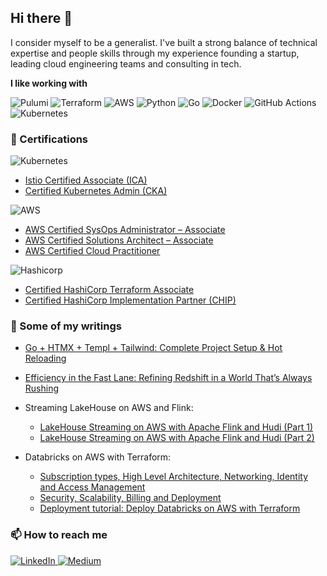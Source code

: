 ## Hi there 👋

I consider myself to be a generalist. I've built a strong balance of technical expertise and people skills through my experience founding a startup, leading cloud engineering teams and consulting in tech.

**I like working with**

<div display="flex">
  <img src="https://img.shields.io/badge/pulumi-FFAA00.svg?style=for-the-badge&logo=pulumi&logoColor=white" alt="Pulumi"/>
  <img src="https://img.shields.io/badge/terraform-7B42BC.svg?style=for-the-badge&logo=terraform&logoColor=white" alt="Terraform"/>
  <img src="https://img.shields.io/badge/aws-FF9900.svg?style=for-the-badge&logo=amazonaws&logoColor=white" alt="AWS"/>
  <img src="https://img.shields.io/badge/python-3776AB.svg?style=for-the-badge&logo=python&logoColor=white" alt="Python"/>
  <img src="https://img.shields.io/badge/go-%2300ADD8.svg?style=for-the-badge&logo=go&logoColor=white" alt="Go"/>
  <img src="https://img.shields.io/badge/docker-2496ED.svg?style=for-the-badge&logo=docker&logoColor=white" alt="Docker"/>
  <img src="https://img.shields.io/badge/GitHub%20Actions-2088FF?style=for-the-badge&logo=githubactions&logoColor=white" alt="GitHub Actions"/>
  <img src="https://img.shields.io/badge/kubernetes-326CE5.svg?style=for-the-badge&logo=kubernetes&logoColor=white" alt="Kubernetes"/>
</div>

### 🔖 Certifications

<div display="flex">
  <img src="https://img.shields.io/badge/kubernetes-326CE5.svg?style=for-the-badge&logo=kubernetes&logoColor=white" alt="Kubernetes"/>
</div>

- [Istio Certified Associate (ICA)](https://www.credly.com/badges/845f6034-76a8-49ca-a904-cb9e26311ac9/public_url)
- [Certified Kubernetes Admin (CKA)](https://www.credly.com/badges/8bee8086-7765-42af-b90f-65a54fe5acad/linked_in?t=shsf1w)

<div display="flex">
  <img src="https://img.shields.io/badge/aws-FF9900.svg?style=for-the-badge&logo=amazonaws&logoColor=white" alt="AWS"/>
</div>

- [AWS Certified SysOps Administrator – Associate](https://www.credly.com/badges/4408671a-9966-42fb-81c9-9ec8ef0ac2d4?source=linked_in_profile)
- [AWS Certified Solutions Architect – Associate](https://www.credly.com/badges/3dd1fe4d-d675-4d10-8d59-b53de61e6790/linked_in_profile)
- [AWS Certified Cloud Practitioner](https://www.credly.com/badges/7db92bb8-b9fe-4cae-aa25-4a20f0bc9d1c/linked_in_profile)

<div display="flex">
  <img src="https://img.shields.io/badge/hashicorp-12100E.svg?style=for-the-badge" alt="Hashicorp"/>
</div>

  - [Certified HashiCorp Terraform Associate](https://www.credly.com/badges/aff905f8-6ce1-458f-b1de-ab454a8baa39?source=linked_in_profile)
  - [Certified HashiCorp Implementation Partner (CHIP)](https://www.credly.com/badges/4201198c-4ed7-4f0e-8e80-d1248e3d1308/linked_in_profile)

### 📰 Some of my writings
- [Go + HTMX + Templ + Tailwind: Complete Project Setup & Hot Reloading](https://medium.com/ostinato-rigore/go-htmx-templ-tailwind-complete-project-setup-hot-reloading-2ca1ba6c28be)
- [Efficiency in the Fast Lane: Refining Redshift in a World That’s Always Rushing](https://medium.com/ostinato-rigore/efficiency-in-the-fast-lane-refining-redshift-in-a-world-thats-always-rushing-f0d537eadfef)
- Streaming LakeHouse on AWS and Flink:
  - [LakeHouse Streaming on AWS with Apache Flink and Hudi (Part 1)](https://bluetab.net/en/lakehouse-streaming-on-aws-with-apache-flink-and-hudi-part-1/)
  - [LakeHouse Streaming on AWS with Apache Flink and Hudi (Part 2)](https://bluetab.net/en/lakehouse-streaming-on-aws-with-apache-flink-and-hudi-part-2/)

- Databricks on AWS with Terraform:
  - [Subscription types, High Level Architecture, Networking, Identity and Access Management](https://bluetab.net/en/databricks-sobre-aws-una-perspectiva-de-arquitectura-parte-1/)
  - [Security, Scalability, Billing and Deployment](https://www.bluetab.net/en/databricks-on-aws-an-architectural-perspective-part-2/)
  - [Deployment tutorial: Deploy Databricks on AWS with Terraform](https://medium.com/@a.jaenrev/deploy-databricks-on-aws-with-terraform-71772b4a04dc)

### 📫 How to reach me

<div display="flex">
  <a href="https://www.linkedin.com/in/albertojaenrevuelta/">
    <img src="https://img.shields.io/badge/linkedin-%230077B5.svg?style=for-the-badge&logo=linkedin&logoColor=white" alt="LinkedIn"/>
  </a>
  <a href="https://medium.com/@a.jaenrev">
    <img src="https://img.shields.io/badge/Medium-12100E?style=for-the-badge&logo=medium&logoColor=white" alt="Medium"/>
  </a>
</div>
